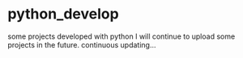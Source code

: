 # python_develop
some  projects developed with python
I will continue to upload some projects in the future.
continuous updating...
